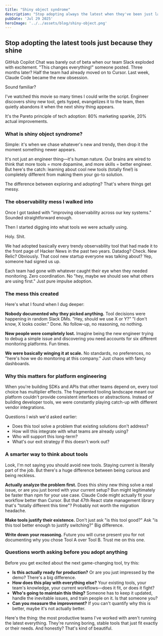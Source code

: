 ```yaml
---
title: "Shiny object syndrome"
description: "Stop adopting always the latest when they've been just launched"
pubDate: 'Jul 29 2025'
heroImage: '../../assets/blog/shiny-object.png'
---
```


## Stop adopting the latest tools just because they shine

GitHub Copilot Chat was barely out of beta when our team Slack exploded with excitement. "This changes everything!" someone posted. Three months later? Half the team had already moved on to Cursor. Last week, Claude Code became the new obsession.

Sound familiar?

I've watched this movie so many times I could write the script. Engineer discovers shiny new tool, gets hyped, evangelizes it to the team, then quietly abandons it when the next shiny thing appears.

It's the Pareto principle of tech adoption: 80% marketing sparkle, 20% actual improvements.

### What is shiny object syndrome?

Simple: it's when we chase whatever's new and trendy, then drop it the moment something newer appears. 

It's not just an engineer thing—it's human nature. Our brains are wired to think that more tools = more dopamine, and more skills = better engineer. But here's the catch: learning about cool new tools (totally fine!) is completely different from making them your go-to solution.

The difference between exploring and adopting? That's where things get messy.

### The observability mess I walked into

Once I got tasked with "improving observability across our key systems." Sounded straightforward enough.

Then I started digging into what tools we were actually using.

Holy. Shit.

We had adopted basically every trendy observability tool that had made it to the front page of Hacker News in the past two years. Datadog? Check. New Relic? Obviously. That cool new startup everyone was talking about? Yep, someone had signed us up.

Each team had gone with whatever caught their eye when they needed monitoring. Zero coordination. No "hey, maybe we should see what others are using first." Just pure impulse adoption.

### The mess this created

Here's what I found when I dug deeper:

**Nobody documented why they picked anything.** Tool decisions were happening in random Slack DMs. "Hey, should we use X or Y?" "I don't know, X looks cooler." Done. No follow-up, no reasoning, no nothing.

**New people were completely lost.** Imagine being the new engineer trying to debug a simple issue and discovering you need accounts for six different monitoring platforms. Fun times.

**We were basically winging it at scale.** No standards, no preferences, no "here's how we do monitoring at this company." Just chaos with fancy dashboards.

### Why this matters for platform engineering

When you're building SDKs and APIs that other teams depend on, every tool choice has multiplier effects. The fragmented tooling landscape meant our platform couldn't provide consistent interfaces or abstractions. Instead of building developer tools, we were constantly playing catch-up with different vendor integrations.

Questions I wish we'd asked earlier:
- Does this tool solve a problem that existing solutions don't address?
- How will this integrate with what teams are already using?
- Who will support this long-term?
- What's our exit strategy if this doesn't work out?

### A smarter way to think about tools

Look, I'm not saying you should avoid new tools. Staying current is literally part of the job. But there's a huge difference between being curious and being reckless.

**Actually analyze the problem first.** Does this shiny new thing solve a real issue, or are you just bored with your current setup? Bun might legitimately be faster than npm for your use case. Claude Code might actually fit your workflow better than Cursor. But that 47th React state management library that's "totally different this time"? Probably not worth the migration headache.

**Make tools justify their existence.** Don't just ask "is this tool good?" Ask "is this tool better enough to justify switching?" Big difference.

**Write down your reasoning.** Future you will curse present you for not documenting why you chose Tool A over Tool B. Trust me on this one.

### Questions worth asking before you adopt anything

Before you get excited about the next game-changing tool, try this:

- **Is this actually ready for production?** Or are you just impressed by the demo? There's a big difference.
- **How does this play with everything else?** Your existing tools, your team's knowledge, your current workflows—does it fit, or does it fight?
- **Who's going to maintain this thing?** Someone has to keep it updated, handle the inevitable issues, and train people on it. Is that someone you?
- **Can you measure the improvement?** If you can't quantify why this is better, maybe it's not actually better.

Here's the thing: the most productive teams I've worked with aren't running the latest everything. They're running boring, stable tools that just fit exactly or their needs. And honestly? That's kind of beautiful.
